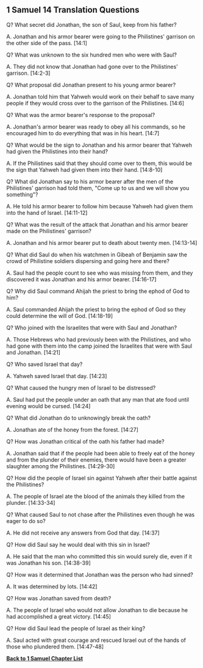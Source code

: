 ## 1 Samuel 14 Translation Questions ##

Q? What secret did Jonathan, the son of Saul, keep from his father?

A. Jonathan and his armor bearer were going to the Philistines' garrison on the other side of the pass. [14:1]

Q? What was unknown to the six hundred men who were with Saul?

A. They did not know that Jonathan had gone over to the Philistines' garrison. [14:2-3]

Q? What proposal did Jonathan present to his young armor bearer?

A. Jonathan told him that Yahweh would work on their behalf to save many people if they would cross over to the garrison of the Philistines. [14:6]

Q? What was the armor bearer's response to the proposal?

A. Jonathan's armor bearer was ready to obey all his commands, so he encouraged him to do everything that was in his heart. [14:7]

Q? What would be the sign to Jonathan and his armor bearer that Yahweh had given the Philistines into their hand?

A. If the Philistines said that they should come over to them, this would be the sign that Yahweh had given them into their hand. [14:8-10]

Q? What did Jonathan say to his armor bearer after the men of the Philistines' garrison had told them, "Come up to us and we will show you something"?

A. He told his armor bearer to follow him because Yahweh had given them into the hand of Israel. [14:11-12]

Q? What was the result of the attack that Jonathan and his armor bearer made on the Philistines' garrison?

A. Jonathan and his armor bearer put to death about twenty men. [14:13-14]

Q? What did Saul do when his watchmen in Gibeah of Benjamin saw the crowd of Philistine soldiers dispersing and going here and there?

A. Saul had the people count to see who was missing from them, and they discovered it was Jonathan and his armor bearer. [14:16-17]

Q? Why did Saul command Ahijah the priest to bring the ephod of God to him?

A. Saul commanded Ahijah the priest to bring the ephod of God so they could determine the will of God. [14:18-19]

Q? Who joined with the Israelites that were with Saul and Jonathan?

A. Those Hebrews who had previously been with the Philistines, and who had gone with them into the camp joined the Israelites that were with Saul and Jonathan. [14:21]

Q? Who saved Israel that day?

A. Yahweh saved Israel that day. [14:23]

Q? What caused the hungry men of Israel to be distressed?

A. Saul had put the people under an oath that any man that ate food until evening would be cursed. [14:24]

Q? What did Jonathan do to unknowingly break the oath?

A. Jonathan ate of the honey from the forest. [14:27]

Q? How was Jonathan critical of the oath his father had made?

A. Jonathan said that if the people had been able to freely eat of the honey and from the plunder of their enemies, there would have been a greater slaughter among the Philistines. [14:29-30]

Q? How did the people of Israel sin against Yahweh after their battle against the Philistines?

A. The people of Israel ate the blood of the animals they killed from the plunder. [14:33-34]

Q? What caused Saul to not chase after the Philistines even though he was eager to do so?

A. He did not receive any answers from God that day. [14:37]

Q? How did Saul say he would deal with this sin in Israel?

A. He said that the man who committed this sin would surely die, even if it was Jonathan his son. [14:38-39]

Q? How was it determined that Jonathan was the person who had sinned?

A. It was determined by lots. [14:42]

Q? How was Jonathan saved from death?

A. The people of Israel who would not allow Jonathan to die because he had accomplished a great victory. [14:45]

Q? How did Saul lead the people of Israel as their king?

A. Saul acted with great courage and rescued Israel out of the hands of those who plundered them. [14:47-48]

__[Back to 1 Samuel Chapter List](./)__

